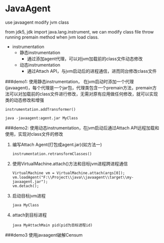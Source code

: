 # JavaAgent
use javaagent modify jvm class

from jdk5, jdk import java.lang.instrument, we can modify class file throw running premain method when jvm load class.

* instrumentation
  * 静态instrumentation
    * 通过添加agent代理，可以对jvm加载前的class文件动态修改
  * 动态instrumentation
    * 通过Attach API，与jvm启动后的进程通信，进而同台修改class文件


###demo1:
使用静态instrumentation， 在jvm启动时添加一个代理(javaagent)，每个代理是一个jar包，代理类包含一个premain方法，premain方法可以对加载前的class文件进行修改，无需对原有应用做任何修改，就可以实现类的动态修改和增强
```
instrumentation.addTransformer()

java -javaagent:agent.jar MyClass
```

###demo2:
使用动态instrumentation，在jvm启动后通过Attach API远程加载和使用，实现对class文件的修改
1. 编写Attach Agent(打包成agent.jar)(如方法一)
    ```
    instrumentation.retransformClasses()
    ```
2. 使用VirtualMachine.attach()方法和目标jvm进程跨进程通信
    ```
    VirtualMachine vm = VirtualMachine.attach(args[0]);
    vm.loadAgent("F:\\Project\\java\\javaagent\\target\\my-javaagent.jar");
    vm.detach();
    ```
3. 启动目标jvm进程
    ```
    java MyClass
    ```
4. attach到目标进程
    ```
    java MyAttachMain pid(pid为目标进程id)
    ```

###demo3
使用javaagent破解Censum